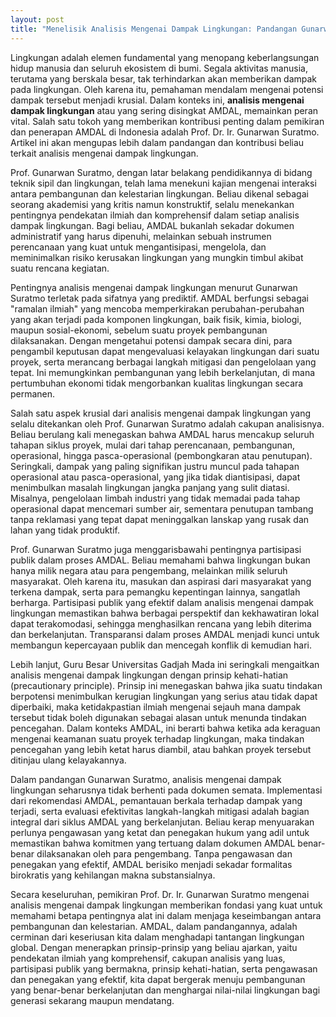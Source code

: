 ```yaml
---
layout: post
title: "Menelisik Analisis Mengenai Dampak Lingkungan: Pandangan Gunarwan Suratmo"
---
```


Lingkungan adalah elemen fundamental yang menopang keberlangsungan hidup manusia dan seluruh ekosistem di bumi. Segala aktivitas manusia, terutama yang berskala besar, tak terhindarkan akan memberikan dampak pada lingkungan. Oleh karena itu, pemahaman mendalam mengenai potensi dampak tersebut menjadi krusial. Dalam konteks ini, **analisis mengenai dampak lingkungan** atau yang sering disingkat AMDAL, memainkan peran vital. Salah satu tokoh yang memberikan kontribusi penting dalam pemikiran dan penerapan AMDAL di Indonesia adalah Prof. Dr. Ir. Gunarwan Suratmo. Artikel ini akan mengupas lebih dalam pandangan dan kontribusi beliau terkait analisis mengenai dampak lingkungan.

Prof. Gunarwan Suratmo, dengan latar belakang pendidikannya di bidang teknik sipil dan lingkungan, telah lama menekuni kajian mengenai interaksi antara pembangunan dan kelestarian lingkungan. Beliau dikenal sebagai seorang akademisi yang kritis namun konstruktif, selalu menekankan pentingnya pendekatan ilmiah dan komprehensif dalam setiap analisis dampak lingkungan. Bagi beliau, AMDAL bukanlah sekadar dokumen administratif yang harus dipenuhi, melainkan sebuah instrumen perencanaan yang kuat untuk mengantisipasi, mengelola, dan meminimalkan risiko kerusakan lingkungan yang mungkin timbul akibat suatu rencana kegiatan.

Pentingnya analisis mengenai dampak lingkungan menurut Gunarwan Suratmo terletak pada sifatnya yang prediktif. AMDAL berfungsi sebagai "ramalan ilmiah" yang mencoba memperkirakan perubahan-perubahan yang akan terjadi pada komponen lingkungan, baik fisik, kimia, biologi, maupun sosial-ekonomi, sebelum suatu proyek pembangunan dilaksanakan. Dengan mengetahui potensi dampak secara dini, para pengambil keputusan dapat mengevaluasi kelayakan lingkungan dari suatu proyek, serta merancang berbagai langkah mitigasi dan pengelolaan yang tepat. Ini memungkinkan pembangunan yang lebih berkelanjutan, di mana pertumbuhan ekonomi tidak mengorbankan kualitas lingkungan secara permanen.

Salah satu aspek krusial dari analisis mengenai dampak lingkungan yang selalu ditekankan oleh Prof. Gunarwan Suratmo adalah cakupan analisisnya. Beliau berulang kali menegaskan bahwa AMDAL harus mencakup seluruh tahapan siklus proyek, mulai dari tahap perencanaan, pembangunan, operasional, hingga pasca-operasional (pembongkaran atau penutupan). Seringkali, dampak yang paling signifikan justru muncul pada tahapan operasional atau pasca-operasional, yang jika tidak diantisipasi, dapat menimbulkan masalah lingkungan jangka panjang yang sulit diatasi. Misalnya, pengelolaan limbah industri yang tidak memadai pada tahap operasional dapat mencemari sumber air, sementara penutupan tambang tanpa reklamasi yang tepat dapat meninggalkan lanskap yang rusak dan lahan yang tidak produktif.

Prof. Gunarwan Suratmo juga menggarisbawahi pentingnya partisipasi publik dalam proses AMDAL. Beliau memahami bahwa lingkungan bukan hanya milik negara atau para pengembang, melainkan milik seluruh masyarakat. Oleh karena itu, masukan dan aspirasi dari masyarakat yang terkena dampak, serta para pemangku kepentingan lainnya, sangatlah berharga. Partisipasi publik yang efektif dalam analisis mengenai dampak lingkungan memastikan bahwa berbagai perspektif dan kekhawatiran lokal dapat terakomodasi, sehingga menghasilkan rencana yang lebih diterima dan berkelanjutan. Transparansi dalam proses AMDAL menjadi kunci untuk membangun kepercayaan publik dan mencegah konflik di kemudian hari.

Lebih lanjut, Guru Besar Universitas Gadjah Mada ini seringkali mengaitkan analisis mengenai dampak lingkungan dengan prinsip kehati-hatian (precautionary principle). Prinsip ini menegaskan bahwa jika suatu tindakan berpotensi menimbulkan kerugian lingkungan yang serius atau tidak dapat diperbaiki, maka ketidakpastian ilmiah mengenai sejauh mana dampak tersebut tidak boleh digunakan sebagai alasan untuk menunda tindakan pencegahan. Dalam konteks AMDAL, ini berarti bahwa ketika ada keraguan mengenai keamanan suatu proyek terhadap lingkungan, maka tindakan pencegahan yang lebih ketat harus diambil, atau bahkan proyek tersebut ditinjau ulang kelayakannya.

Dalam pandangan Gunarwan Suratmo, analisis mengenai dampak lingkungan seharusnya tidak berhenti pada dokumen semata. Implementasi dari rekomendasi AMDAL, pemantauan berkala terhadap dampak yang terjadi, serta evaluasi efektivitas langkah-langkah mitigasi adalah bagian integral dari siklus AMDAL yang berkelanjutan. Beliau kerap menyuarakan perlunya pengawasan yang ketat dan penegakan hukum yang adil untuk memastikan bahwa komitmen yang tertuang dalam dokumen AMDAL benar-benar dilaksanakan oleh para pengembang. Tanpa pengawasan dan penegakan yang efektif, AMDAL berisiko menjadi sekadar formalitas birokratis yang kehilangan makna substansialnya.

Secara keseluruhan, pemikiran Prof. Dr. Ir. Gunarwan Suratmo mengenai analisis mengenai dampak lingkungan memberikan fondasi yang kuat untuk memahami betapa pentingnya alat ini dalam menjaga keseimbangan antara pembangunan dan kelestarian. AMDAL, dalam pandangannya, adalah cerminan dari keseriusan kita dalam menghadapi tantangan lingkungan global. Dengan menerapkan prinsip-prinsip yang beliau ajarkan, yaitu pendekatan ilmiah yang komprehensif, cakupan analisis yang luas, partisipasi publik yang bermakna, prinsip kehati-hatian, serta pengawasan dan penegakan yang efektif, kita dapat bergerak menuju pembangunan yang benar-benar berkelanjutan dan menghargai nilai-nilai lingkungan bagi generasi sekarang maupun mendatang.
